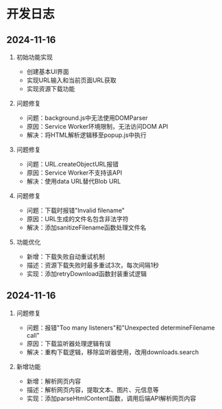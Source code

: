 # 开发日志

## 2024-11-16

1. 初始功能实现
   - 创建基本UI界面
   - 实现URL输入和当前页面URL获取
   - 实现资源下载功能

2. 问题修复
   - 问题：background.js中无法使用DOMParser
   - 原因：Service Worker环境限制，无法访问DOM API
   - 解决：将HTML解析逻辑移至popup.js中执行

3. 问题修复
   - 问题：URL.createObjectURL报错
   - 原因：Service Worker不支持该API
   - 解决：使用data URL替代Blob URL

4. 问题修复
   - 问题：下载时报错"Invalid filename"
   - 原因：URL生成的文件名包含非法字符
   - 解决：添加sanitizeFilename函数处理文件名

5. 功能优化
   - 新增：下载失败自动重试机制
   - 描述：资源下载失败时最多重试3次，每次间隔1秒
   - 实现：添加retryDownload函数封装重试逻辑

## 2024-11-16

1. 问题修复
   - 问题：报错"Too many listeners"和"Unexpected determineFilename call"
   - 原因：下载监听器处理逻辑有误
   - 解决：重构下载逻辑，移除监听器使用，改用downloads.search

2. 新增功能
   - 新增：解析网页内容
   - 描述：解析网页内容，提取文本、图片、元信息等
   - 实现：添加parseHtmlContent函数，调用后端API解析网页内容
